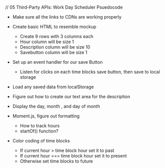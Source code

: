 // 05 Third-Party APIs: Work Day Scheduler Psuedocode

- Make sure all the links to CDNs are working properly

- Create basic HTML to resemble mockup
	- Create 9 rows with 3 columns each
	- Hour column will be size 1
	- Description column will be size 10
	- Savebutton column will be size 1

- Set up an event handler for our save Button
	- Listen for clicks on each time blocks save button, then save to local storage

- Load any saved data from localStorage

- Figure out how to create our text area for the description

- Display the day, month , and day of month 
- Moment.js, figure out formatting
	- How to track hours
	- startOf() function?

- Color coding of time blocks
	- If current hour > time block hour set it to past
	- If current hour === time block hour set it to present
	- Otherwise set time blocks to future









